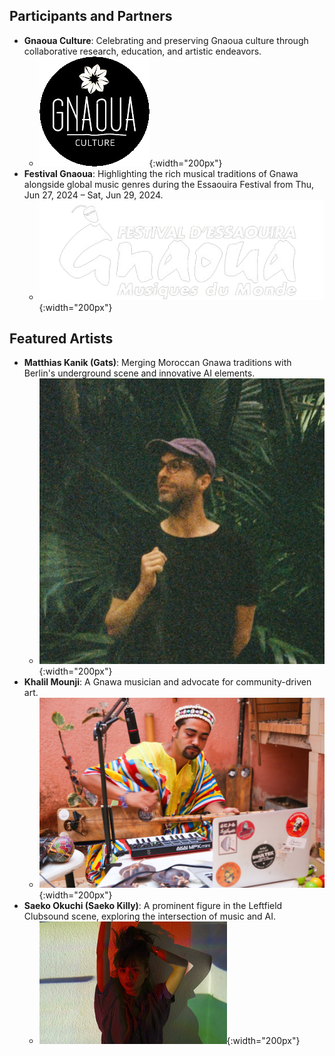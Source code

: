 
## **Participants and Partners**

- **Gnaoua Culture**: Celebrating and preserving Gnaoua culture through collaborative research, education, and artistic endeavors.
  - ![GnaouaCultureLogo](/media/GnaouaCultureLogo.png){:width="200px"}
- **Festival Gnaoua**: Highlighting the rich musical traditions of Gnawa alongside global music genres during the Essaouira Festival from Thu, Jun 27, 2024 – Sat, Jun 29, 2024.
  - ![Festival Gnaoua](/media/gnaoua_festival.png){:width="200px"}

## **Featured Artists**

- **Matthias Kanik (Gats)**: Merging Moroccan Gnawa traditions with Berlin's underground scene and innovative AI elements.
  - ![gats](/media/gats.jpeg){:width="200px"}
- **Khalil Mounji**: A Gnawa musician and advocate for community-driven art.
  - ![Khalil Mounji](/media/khalil.jpeg){:width="200px"}
- **Saeko Okuchi (Saeko Killy)**: A prominent figure in the Leftfield Clubsound scene, exploring the intersection of music and AI.
  - ![Saeko Killy](/media/saekokilly.jpeg){:width="200px"}
